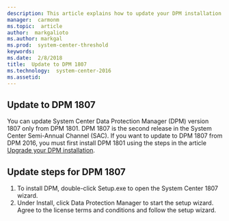 ```yaml
---
description: This article explains how to update your DPM installation to version 1807.
manager:  carmonm
ms.topic:  article
author:  markgalioto
ms.author: markgal
ms.prod:  system-center-threshold
keywords:
ms.date:  2/8/2018
title:  Update to DPM 1807
ms.technology:  system-center-2016
ms.assetid:
---
```


## Update to DPM 1807

You can update System Center Data Protection Manager (DPM) version 1807 only from DPM 1801. DPM 1807 is the second release in the System Center Semi-Annual Channel (SAC). If you want to update to DPM 1807 from DPM 2016, you must first install DPM 1801 using the steps in the article [Upgrade your DPM installation](../dpm/upgrade-dpm.md).


## Update steps for DPM 1807

1. To install DPM, double-click Setup.exe to open the System Center 1807 wizard.
2. Under Install, click Data Protection Manager to start the setup wizard. Agree to the license terms and conditions and follow the setup wizard.
